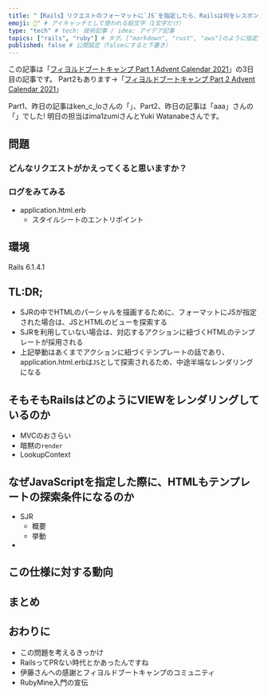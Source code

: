 ```yaml
---
title: "【Rails】リクエストのフォーマットに`JS`を指定したら、Railsは何をレスポンスとして返すのか" # 記事のタイトル
emoji: 🤔" # アイキャッチとして使われる絵文字（1文字だけ）
type: "tech" # tech: 技術記事 / idea: アイデア記事
topics: ["rails", "ruby"] # タグ。["markdown", "rust", "aws"]のように指定する
published: false # 公開設定（falseにすると下書き）
---
```


この記事は「[フィヨルドブートキャンプ Part 1 Advent Calendar 2021](https://adventar.org/calendars/6331)」の3日目の記事です。 
Part2もあります→「[フィヨルドブートキャンプ Part 2 Advent Calendar 2021](https://adventar.org/calendars/6360)」

Part1、昨日の記事はken_c_loさんの「」、Part2、昨日の記事は「aaa」さんの「」でした!
明日の担当はima1zumiさんとYuki Watanabeさんです。

## 問題

### どんなリクエストがかえってくると思いますか？

### ログをみてみる

- application.html.erb
  - スタイルシートのエントリポイント

## 環境

Rails 6.1.4.1

## TL:DR;

- SJRの中でHTMLのパーシャルを描画するために、フォーマットにJSが指定された場合は、JSとHTMLのビューを探索する
- SJRを利用していない場合は、対応するアクションに紐づくHTMLのテンプレートが採用される
- 上記挙動はあくまでアクションに紐づくテンプレートの話であり、application.html.erbは`JS`として探索されるため、中途半端なレンダリングになる

## そもそもRailsはどのようにVIEWをレンダリングしているのか

- MVCのおさらい
- 暗黙の`render`
- LookupContext

## なぜJavaScriptを指定した際に、HTMLもテンプレートの探索条件になるのか

- SJR
  - 概要
  - 挙動
- 

## この仕様に対する動向

## まとめ

## おわりに

- この問題を考えるきっかけ
- RailsってPRない時代とかあったんですね
- 伊藤さんへの感謝とフィヨルドブートキャンプのコミュニティ
- RubyMine入門の宣伝
